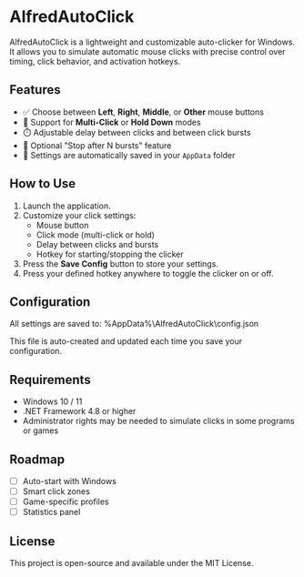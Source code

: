 ﻿# AlfredAutoClick

AlfredAutoClick is a lightweight and customizable auto-clicker for Windows.  
It allows you to simulate automatic mouse clicks with precise control over timing, click behavior, and activation hotkeys.

## Features

- ✅ Choose between **Left**, **Right**, **Middle**, or **Other** mouse buttons  
- 🔁 Support for **Multi-Click** or **Hold Down** modes  
- ⏱️ Adjustable delay between clicks and between click bursts  
- 🔢 Optional "Stop after N bursts" feature  
- 💾 Settings are automatically saved in your `AppData` folder  

## How to Use

1. Launch the application.
2. Customize your click settings:
   - Mouse button
   - Click mode (multi-click or hold)
   - Delay between clicks and bursts
   - Hotkey for starting/stopping the clicker
3. Press the **Save Config** button to store your settings.
4. Press your defined hotkey anywhere to toggle the clicker on or off.

## Configuration

All settings are saved to: %AppData%\AlfredAutoClick\config.json

This file is auto-created and updated each time you save your configuration.

## Requirements

- Windows 10 / 11
- .NET Framework 4.8 or higher  
- Administrator rights may be needed to simulate clicks in some programs or games

## Roadmap

- [ ] Auto-start with Windows  
- [ ] Smart click zones  
- [ ] Game-specific profiles  
- [ ] Statistics panel

## License

This project is open-source and available under the MIT License.